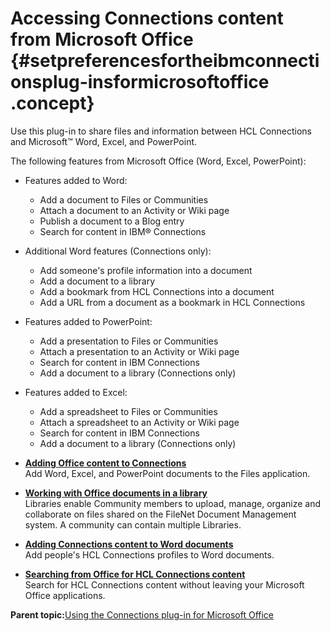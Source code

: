 # Accessing Connections content from Microsoft Office {#setpreferencesfortheibmconnectionsplug-insformicrosoftoffice .concept}

Use this plug-in to share files and information between HCL Connections and Microsoft™ Word, Excel, and PowerPoint.

The following features from Microsoft Office \(Word, Excel, PowerPoint\):

-   Features added to Word:
    -   Add a document to Files or Communities
    -   Attach a document to an Activity or Wiki page
    -   Publish a document to a Blog entry
    -   Search for content in IBM® Connections
-   Additional Word features \(Connections only\):
    -   Add someone's profile information into a document
    -   Add a document to a library
    -   Add a bookmark from HCL Connections into a document
    -   Add a URL from a document as a bookmark in HCL Connections
-   Features added to PowerPoint:
    -   Add a presentation to Files or Communities
    -   Attach a presentation to an Activity or Wiki page
    -   Search for content in IBM Connections
    -   Add a document to a library \(Connections only\)
-   Features added to Excel:
    -   Add a spreadsheet to Files or Communities
    -   Attach a spreadsheet to an Activity or Wiki page
    -   Search for content in IBM Connections
    -   Add a document to a library \(Connections only\)

-   **[Adding Office content to Connections](../../connectors/enduser/t_ms_plugins_add_to_files.md)**  
Add Word, Excel, and PowerPoint documents to the Files application.
-   **[Working with Office documents in a library](../../connectors/enduser/t_ms_plugins_add_doc_to_library.md)**  
Libraries enable Community members to upload, manage, organize and collaborate on files shared on the FileNet Document Management system. A community can contain multiple Libraries.
-   **[Adding Connections content to Word documents](../../connectors/enduser/t_ms_plugins_add_profiles_to_word.md)**  
Add people's HCL Connections profiles to Word documents.
-   **[Searching from Office for HCL Connections content](../../connectors/enduser/office_connector_searching_conn.md)**  
Search for HCL Connections content without leaving your Microsoft Office applications.

**Parent topic:**[Using the Connections plug-in for Microsoft Office](../../connectors/enduser/c_ms_plugins.md)

